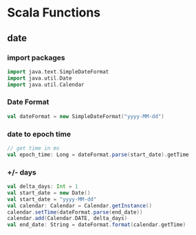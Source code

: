 # Scala Functions
## date
### import packages
```scala
import java.text.SimpleDateFormat
import java.util.Date
import java.util.Calendar
```

### Date Format
```scala
val dateFormat = new SimpleDateFormat("yyyy-MM-dd")
```

### date to epoch time
```scala
// get time in ms
val epoch_time: Long = dateFormat.parse(start_date).getTime
```

### +/- days
```scala
val delta_days: Int = 1
val start_date = new Date()
val start_date = "yyyy-MM-dd"
val calendar: Calendar = Calendar.getInstance()
calendar.setTime(dateFormat.parse(end_date))
calendar.add(Calendar.DATE, delta_days)
val end_date: String = dateFormat.format(calendar.getTime)
```
